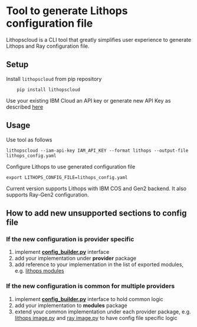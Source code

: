 # Tool to generate Lithops configuration file

Lithopscloud is a CLI tool that greatly simplifies user experience to generate Lithops and Ray configuration file.

## Setup

Install `lithopscloud` from pip repository

        pip install lithopscloud

Use your existing IBM Cloud an API key or generate new API Key as described [here](https://www.ibm.com/docs/en/spectrumvirtualizecl/8.1.3?topic=installing-creating-api-key)

## Usage
Use tool as follows

```
lithopscloud --iam-api-key IAM_API_KEY --format lithops --output-file lithops_config.yaml
```
Configure Lithops to use generated configuration file

```
export LITHOPS_CONFIG_FILE=lithops_config.yaml
```

Current version supports Lithops with IBM COS and Gen2 backend. It also supports Ray-Gen2 configuration.

## How to add new unsupported sections to config file


### If the new configuration is provider specific

1. implement [__config_builder.py__](src/lithopscloud/modules/config_builder.py) interface
2. add your implementation under __provider__ package
3. add reference to your implementation in the list of exported modules, e.g. [lithops modules](src/lithopscloud/modules/lithops/__init__.py__)


### If the new configuration is common for multiple providers

1. implement [__config_builder.py__](src/lithopscloud/modules/config_builder.py) interface to hold common logic
2. add your implementation to __modules__ package
3. extend your common implementation under each provider package, e.g. [lithops image.py](src/lithopscloud/modules/lithops/image.py) and [ray image.py](src/lithopscloud/modules/ray/image.py) to have config file specific logic
